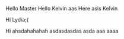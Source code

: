 Hello Master
Hello
Kelvin
aas
Here asis Kelvin

Hi Lydia;{

Hi ahsdahahahah
asdasdasdas
asda
aaa
aaaa

